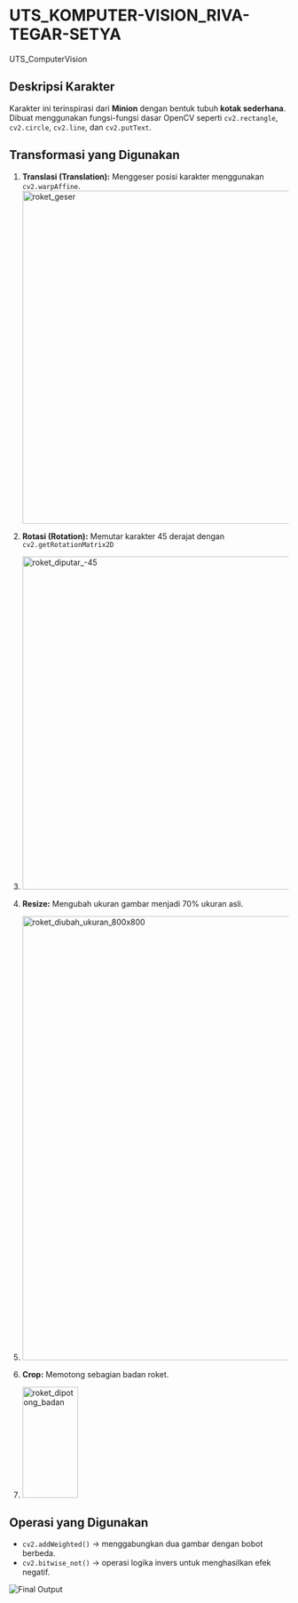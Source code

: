 # UTS_KOMPUTER-VISION_RIVA-TEGAR-SETYA
UTS_ComputerVision


## Deskripsi Karakter
Karakter ini terinspirasi dari **Minion** dengan bentuk tubuh **kotak sederhana**.  
Dibuat menggunakan fungsi-fungsi dasar OpenCV seperti `cv2.rectangle`, `cv2.circle`, `cv2.line`, dan `cv2.putText`.

## Transformasi yang Digunakan
1. **Translasi (Translation):** Menggeser posisi karakter menggunakan `cv2.warpAffine`.
   <img width="600" height="600" alt="roket_geser" src="https://github.com/user-attachments/assets/e42e670c-4062-4c4c-909d-a47dea631c5e" />

3. **Rotasi (Rotation):** Memutar karakter 45 derajat dengan `cv2.getRotationMatrix2D`
4. <img width="600" height="600" alt="roket_diputar_-45" src="https://github.com/user-attachments/assets/f0c545d7-364f-4d73-be96-9a50db83e3ea" />

5. **Resize:** Mengubah ukuran gambar menjadi 70% ukuran asli.
6. <img width="800" height="800" alt="roket_diubah_ukuran_800x800" src="https://github.com/user-attachments/assets/34854373-b2b6-4e3d-97e1-1be58ce26456" />

7. **Crop:** Memotong sebagian badan roket.
8. <img width="100" height="200" alt="roket_dipotong_badan" src="https://github.com/user-attachments/assets/963b9154-0ed2-49be-9581-e232d31ae1a1" />


## Operasi yang Digunakan
- `cv2.addWeighted()` → menggabungkan dua gambar dengan bobot berbeda.
- `cv2.bitwise_not()` → operasi logika invers untuk menghasilkan efek negatif.



![Final Output](output/final.png)
